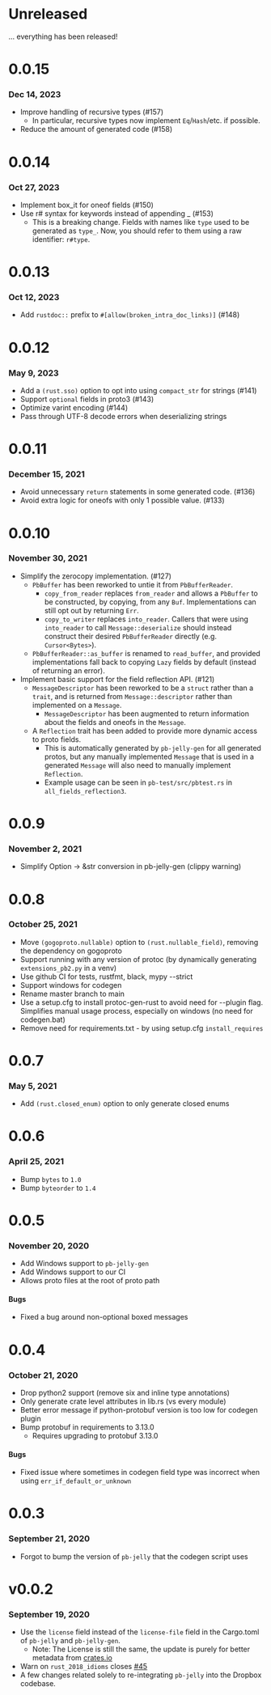 # Unreleased
... everything has been released!

# 0.0.15
### Dec 14, 2023
* Improve handling of recursive types (#157)
  * In particular, recursive types now implement `Eq`/`Hash`/etc. if possible.
* Reduce the amount of generated code (#158)

# 0.0.14
### Oct 27, 2023
* Implement box_it for oneof fields (#150)
* Use r# syntax for keywords instead of appending _ (#153)
  * This is a breaking change. Fields with names like `type` used to be generated as `type_`.
  Now, you should refer to them using a raw identifier: `r#type`.

# 0.0.13
### Oct 12, 2023
* Add `rustdoc::` prefix to `#[allow(broken_intra_doc_links)]` (#148)

# 0.0.12
### May 9, 2023
* Add a `(rust.sso)` option to opt into using `compact_str` for strings (#141)
* Support `optional` fields in proto3 (#143)
* Optimize varint encoding (#144)
* Pass through UTF-8 decode errors when deserializing strings

# 0.0.11
### December 15, 2021
* Avoid unnecessary `return` statements in some generated code. (#136)
* Avoid extra logic for oneofs with only 1 possible value. (#133)

# 0.0.10
### November 30, 2021
* Simplify the zerocopy implementation. (#127)
  * `PbBuffer` has been reworked to untie it from `PbBufferReader`.
    * `copy_from_reader` replaces `from_reader` and allows a `PbBuffer` to be constructed, by copying, from any `Buf`. Implementations can still opt out by returning `Err`.
    * `copy_to_writer` replaces `into_reader`. Callers that were using `into_reader` to call `Message::deserialize` should instead construct their desired `PbBufferReader` directly (e.g. `Cursor<Bytes>`).
  * `PbBufferReader::as_buffer` is renamed to `read_buffer`, and provided implementations fall back to copying `Lazy` fields by default (instead of returning an error).
* Implement basic support for the field reflection API. (#121)
  * `MessageDescriptor` has been reworked to be a `struct` rather than a `trait`, and is returned from `Message::descriptor` rather than implemented on a `Message`.
    * `MessageDescriptor` has been augmented to return information about the fields and oneofs in the `Message`.
  * A `Reflection` trait has been added to provide more dynamic access to proto fields.
    * This is automatically generated by `pb-jelly-gen` for all generated protos, but any manually implemented `Message` that is used in a generated `Message` will also need to manually implement `Reflection`.
    * Example usage can be seen in `pb-test/src/pbtest.rs` in `all_fields_reflection3`.

# 0.0.9
### November 2, 2021
* Simplify Option<String> -> &str conversion in pb-jelly-gen (clippy warning)

# 0.0.8
### October 25, 2021
* Move `(gogoproto.nullable)` option to `(rust.nullable_field)`, removing the dependency on gogoproto
* Support running with any version of protoc (by dynamically generating `extensions_pb2.py` in a venv)
* Use github CI for tests, rustfmt, black, mypy --strict
* Support windows for codegen
* Rename master branch to main
* Use a setup.cfg to install protoc-gen-rust to avoid need for --plugin flag. Simplifies manual usage process, especially on windows (no need for codegen.bat)
* Remove need for requirements.txt - by using setup.cfg `install_requires`

# 0.0.7
### May 5, 2021
* Add `(rust.closed_enum)` option to only generate closed enums

# 0.0.6
### April 25, 2021
* Bump `bytes` to `1.0`
* Bump `byteorder` to `1.4`

# 0.0.5
### November 20, 2020
* Add Windows support to `pb-jelly-gen`
* Add Windows support to our CI
* Allows proto files at the root of proto path

#### Bugs
* Fixed a bug around non-optional boxed messages

# 0.0.4
### October 21, 2020
* Drop python2 support (remove six and inline type annotations)
* Only generate crate level attributes in lib.rs (vs every module)
* Better error message if python-protobuf version is too low for codegen plugin
* Bump protobuf in requirements to 3.13.0
    * Requires upgrading to protobuf 3.13.0

#### Bugs
* Fixed issue where sometimes in codegen field type was incorrect when using `err_if_default_or_unknown`

# 0.0.3
### September 21, 2020
* Forgot to bump the version of `pb-jelly` that the codegen script uses

# v0.0.2
### September 19, 2020
* Use the `license` field instead of the `license-file` field in the Cargo.toml of `pb-jelly` and `pb-jelly-gen`.
    * Note: The License is still the same, the update is purely for better metadata from [crates.io](https://crates.io/crates/pb-jelly)
* Warn on `rust_2018_idioms` closes [#45](https://github.com/dropbox/pb-jelly/issues/45)
* A few changes related solely to re-integrating `pb-jelly` into the Dropbox codebase.
